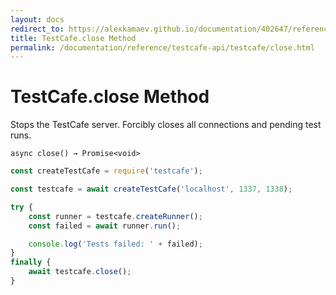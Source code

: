 ```yaml
---
layout: docs
redirect_to: https://alexkamaev.github.io/documentation/402647/reference/testcafe-api/testcafe/close
title: TestCafe.close Method
permalink: /documentation/reference/testcafe-api/testcafe/close.html
---
```

# TestCafe.close Method

Stops the TestCafe server. Forcibly closes all connections and pending test runs.

```text
async close() → Promise<void>
```

```js
const createTestCafe = require('testcafe');

const testcafe = await createTestCafe('localhost', 1337, 1338);

try {
    const runner = testcafe.createRunner();
    const failed = await runner.run();

    console.log('Tests failed: ' + failed);
}
finally {
    await testcafe.close();
}
```
